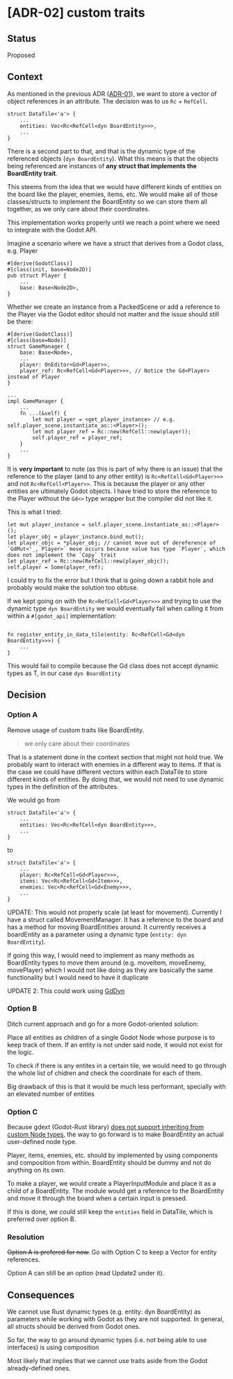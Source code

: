 # [ADR-02] custom traits

## Status
Proposed

## Context

As mentioned in the previous ADR ([ADR-01](./02-lifetime.md)), we want to store a vector of object references in an attribute. The decision was to us `Rc` + `RefCell`.

```
struct DataTile<'a'> {
    ...
    entities: Vec<Rc<RefCell<dyn BoardEntity>>>,
    ...
}

```

There is a second part to that, and that is the dynamic type of the referenced objects (`dyn BoardEntity`). What 
this means is that the objects being referenced are instances of **any struct that implements the BoardEntity trait**.

This steems from the idea that we would have different kinds of entities on the board like the player, enemies, items, etc. We would make all of those classes/structs
to implement the BoardEntity so we can store them all together, as we only care about their coordinates.

This implementation works properly until we reach a point where we need to integrate with the Godot API.

Imagine a scenario where we have a struct that derives from a Godot class, e.g. Player

```
#[derive(GodotClass)]
#[class(init, base=Node2D)]
pub struct Player {
    ...
    base: Base<Node2D>,
}

```

Whether we create an instance from a PackedScene or add a reference to the Player via the Godot editor should not matter and the issue should still be there:

```
#[derive(GodotClass)]
#[class(base=Node)]
struct GameManager {
    base: Base<Node>,
    ...
    player: OnEditor<Gd<Player>>,
    player_ref: Rc<RefCell<Gd<Player>>>, // Notice the Gd<Player> instead of Player   
}

...
impl GameManager {
    ...
    fn ...(&self) {
        let mut player = <get_player_instance> // e.g. self.player_scene.instantiate_as::<Player>();
        let mut player_ref = Rc::new(RefCell::new(player));
        self.player_ref = player_ref;
    }
    ...
}

```

It is **very important** to note (as this is part of why there is an issue) that the reference to the player 
(and to any other entity) is `Rc<RefCell<Gd<Player>>>` and not `Rc<RefCell<Player>>`. This is because the
player or any other entities are ultimately Godot objects. I have tried to store the reference to the Player 
without the `Gd<>` type wrapper but the compiler did not like it.

This is what I tried:

```
let mut player_instance = self.player_scene.instantiate_as::<Player>();
let player_obj = player_instance.bind_mut();
let player_objc = *player_obj; // cannot move out of dereference of `GdMut<'_, Player>` move occurs because value has type `Player`, which does not implement the `Copy` trait
let player_ref = Rc::new(RefCell::new(player_objc));
self.player = Some(player_ref);
```
I could try to fix the error but I think that is going down a rabbit hole and probably would make the solution too obtuse.

If we kept going on with the `Rc<RefCell<Gd<Player>>>` and trying to use the dynamic type `dyn BoardEntity` 
we would eventually fail when calling it from within a `#[godot_api]` implementation:
```

fn register_entity_in_data_tile(entity: Rc<RefCell<Gd<dyn BoardEntity>>>) {
    ...
}

```

This would fail to compile because the Gd<T> class does not accept dynamic types as T, in our case `dyn BoardEntity`


## Decision

### Option A
Remove usage of custom traits like BoardEntity.

> we only care about their coordinates

That is a statement done in the context section that might not hold true. We probably want to interact 
with enemies in a different way to items. If that is the case we could have different vectors 
within each DataTile to store different kinds of entities. By doing that, we would not need to use 
dynamic types in the definition of the attributes.


We would go from
```
struct DataTile<'a'> {
    ...
    entities: Vec<Rc<RefCell<dyn BoardEntity>>>,
    ...
}
```
to
```
struct DataTile<'a'> {
    ...
    player: Rc<RefCell<Gd<Player>>>,
    items: Vec<Rc<RefCell<Gd<Item>>>,
    enemies: Vec<Rc<RefCell<Gd<Enemy>>>,
    ...
}
```

UPDATE: This would not properly scale (at least for movement). Currently I have a struct called
MovementManager. It has a reference to the board and has a method for moving BoardEntities around.
It currently receives a boardEntity as a parameter using a dynamic type (`entity: dyn BoardEntity`).

If going this way, I would need to implement as many methods as BoardEntity types to move them around
(e.g. moveItem, moveEnemy, movePlayer) which I would not like doing as they are basically the same 
functionality but I would need to have it duplicate

UPDATE 2: This could work using [GdDyn](https://godot-rust.github.io/docs/gdext/master/godot/obj/struct.DynGd.html) 

### Option B
Ditch current approach and go for a more Godot-oriented solution:

Place all entities as children of a single Godot Node whose purpose is to keep track of them. If an
entity is not under said node, it would not exist for the logic.

To check if there is any entites in a certain tile, we would need to go through the whole list of chidren
and check the coordinate for each of them.

Big drawback of this is that it would be much less performant, specially with an elevated number of entities

### Option C

Because gdext (Godot-Rust library) [does not support inheriting from custom Node types](https://godot-rust.github.io/book/godot-api/objects.html#inheritance), the way to go forward is to make BoardEntity an actual user-defined node type.

Player, items, enemies, etc. should by implemented by using components and composition from within. BoardEntity should be dummy and not do anything on its own.

To make a player, we would create a PlayerInputModule and place it as a child of a BoardEntity. The module would
get a reference to the BoardEntity and move it through the board when a certain input is pressed.

If this is done, we could still keep the `entities` field in DataTile, which is preferred over option B.


### Resolution
~~Option A is prefered for now.~~
Go with Option C to keep a Vector for entity references.

Option A can still be an option (read Update2 under it).

## Consequences
We cannot use Rust dynamic types (e.g. entity: dyn BoardEntity) as parameters while working with Godot as 
they are not supported. In general, all structs should be derived from Godot ones.

So far, the way to go around dynamic types (i.e. not being able to use interfaces) is using composition

Most likely that implies that we cannot use traits aside from the Godot already-defined ones.
